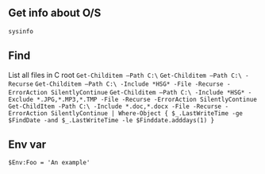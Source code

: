 
## Get info about O/S
`sysinfo`

## Find
List all files in C root
`Get-Childitem –Path C:\`
`Get-Childitem –Path C:\ -Recurse`
`Get-Childitem –Path C:\ -Include *HSG* -File -Recurse -ErrorAction SilentlyContinue`
`Get-Childitem –Path C:\ -Include *HSG* -Exclude *.JPG,*.MP3,*.TMP -File -Recurse -ErrorAction SilentlyContinue`
`Get-ChildItem -Path C:\ -Include *.doc,*.docx -File -Recurse -ErrorAction SilentlyContinue | Where-Object { $_.LastWriteTime -ge $FindDate -and $_.LastWriteTime -le $Finddate.adddays(1) }`

## Env var
`$Env:Foo = 'An example'`